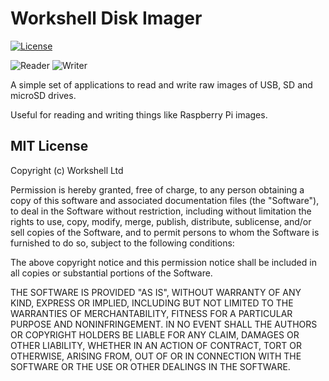 # Workshell Disk Imager

[![License](https://img.shields.io/github/license/mashape/apistatus.svg)](https://github.com/Workshell/pe/blob/master/license.txt)

![Reader](https://img.workshell.co.uk/github/disk-imager/reader.png) ![Writer](https://img.workshell.co.uk/github/disk-imager/writer.png)

A simple set of applications to read and write raw images of USB, SD and microSD drives.

Useful for reading and writing things like Raspberry Pi images.


## MIT License

Copyright (c) Workshell Ltd

Permission is hereby granted, free of charge, to any person obtaining a copy
of this software and associated documentation files (the "Software"), to deal
in the Software without restriction, including without limitation the rights
to use, copy, modify, merge, publish, distribute, sublicense, and/or sell
copies of the Software, and to permit persons to whom the Software is
furnished to do so, subject to the following conditions:

The above copyright notice and this permission notice shall be included in all
copies or substantial portions of the Software.

THE SOFTWARE IS PROVIDED "AS IS", WITHOUT WARRANTY OF ANY KIND, EXPRESS OR
IMPLIED, INCLUDING BUT NOT LIMITED TO THE WARRANTIES OF MERCHANTABILITY,
FITNESS FOR A PARTICULAR PURPOSE AND NONINFRINGEMENT. IN NO EVENT SHALL THE
AUTHORS OR COPYRIGHT HOLDERS BE LIABLE FOR ANY CLAIM, DAMAGES OR OTHER
LIABILITY, WHETHER IN AN ACTION OF CONTRACT, TORT OR OTHERWISE, ARISING FROM,
OUT OF OR IN CONNECTION WITH THE SOFTWARE OR THE USE OR OTHER DEALINGS IN THE
SOFTWARE.